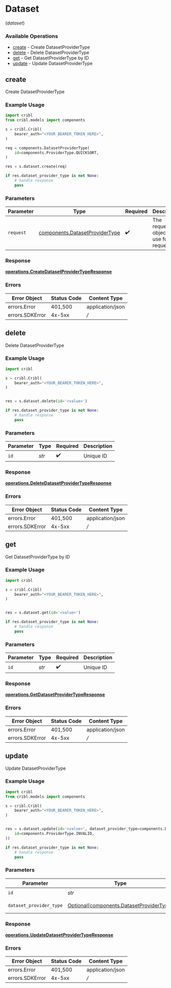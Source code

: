 # Dataset
(*dataset*)

### Available Operations

* [create](#create) - Create DatasetProviderType
* [delete](#delete) - Delete DatasetProviderType
* [get](#get) - Get DatasetProviderType by ID
* [update](#update) - Update DatasetProviderType

## create

Create DatasetProviderType

### Example Usage

```python
import cribl
from cribl.models import components

s = cribl.Cribl(
    bearer_auth="<YOUR_BEARER_TOKEN_HERE>",
)

req = components.DatasetProviderType(
    id=components.ProviderType.QUICKSORT,
)

res = s.dataset.create(req)

if res.dataset_provider_type is not None:
    # handle response
    pass
```

### Parameters

| Parameter                                                                        | Type                                                                             | Required                                                                         | Description                                                                      |
| -------------------------------------------------------------------------------- | -------------------------------------------------------------------------------- | -------------------------------------------------------------------------------- | -------------------------------------------------------------------------------- |
| `request`                                                                        | [components.DatasetProviderType](../../models/components/datasetprovidertype.md) | :heavy_check_mark:                                                               | The request object to use for the request.                                       |


### Response

**[operations.CreateDatasetProviderTypeResponse](../../models/operations/createdatasetprovidertyperesponse.md)**
### Errors

| Error Object     | Status Code      | Content Type     |
| ---------------- | ---------------- | ---------------- |
| errors.Error     | 401,500          | application/json |
| errors.SDKError  | 4x-5xx           | */*              |

## delete

Delete DatasetProviderType

### Example Usage

```python
import cribl

s = cribl.Cribl(
    bearer_auth="<YOUR_BEARER_TOKEN_HERE>",
)


res = s.dataset.delete(id='<value>')

if res.dataset_provider_type is not None:
    # handle response
    pass
```

### Parameters

| Parameter          | Type               | Required           | Description        |
| ------------------ | ------------------ | ------------------ | ------------------ |
| `id`               | *str*              | :heavy_check_mark: | Unique ID          |


### Response

**[operations.DeleteDatasetProviderTypeResponse](../../models/operations/deletedatasetprovidertyperesponse.md)**
### Errors

| Error Object     | Status Code      | Content Type     |
| ---------------- | ---------------- | ---------------- |
| errors.Error     | 401,500          | application/json |
| errors.SDKError  | 4x-5xx           | */*              |

## get

Get DatasetProviderType by ID

### Example Usage

```python
import cribl

s = cribl.Cribl(
    bearer_auth="<YOUR_BEARER_TOKEN_HERE>",
)


res = s.dataset.get(id='<value>')

if res.dataset_provider_type is not None:
    # handle response
    pass
```

### Parameters

| Parameter          | Type               | Required           | Description        |
| ------------------ | ------------------ | ------------------ | ------------------ |
| `id`               | *str*              | :heavy_check_mark: | Unique ID          |


### Response

**[operations.GetDatasetProviderTypeResponse](../../models/operations/getdatasetprovidertyperesponse.md)**
### Errors

| Error Object     | Status Code      | Content Type     |
| ---------------- | ---------------- | ---------------- |
| errors.Error     | 401,500          | application/json |
| errors.SDKError  | 4x-5xx           | */*              |

## update

Update DatasetProviderType

### Example Usage

```python
import cribl
from cribl.models import components

s = cribl.Cribl(
    bearer_auth="<YOUR_BEARER_TOKEN_HERE>",
)


res = s.dataset.update(id='<value>', dataset_provider_type=components.DatasetProviderType(
    id=components.ProviderType.INVALID,
))

if res.dataset_provider_type is not None:
    # handle response
    pass
```

### Parameters

| Parameter                                                                                  | Type                                                                                       | Required                                                                                   | Description                                                                                |
| ------------------------------------------------------------------------------------------ | ------------------------------------------------------------------------------------------ | ------------------------------------------------------------------------------------------ | ------------------------------------------------------------------------------------------ |
| `id`                                                                                       | *str*                                                                                      | :heavy_check_mark:                                                                         | Unique ID                                                                                  |
| `dataset_provider_type`                                                                    | [Optional[components.DatasetProviderType]](../../models/components/datasetprovidertype.md) | :heavy_minus_sign:                                                                         | DatasetProviderType object to be updated                                                   |


### Response

**[operations.UpdateDatasetProviderTypeResponse](../../models/operations/updatedatasetprovidertyperesponse.md)**
### Errors

| Error Object     | Status Code      | Content Type     |
| ---------------- | ---------------- | ---------------- |
| errors.Error     | 401,500          | application/json |
| errors.SDKError  | 4x-5xx           | */*              |
